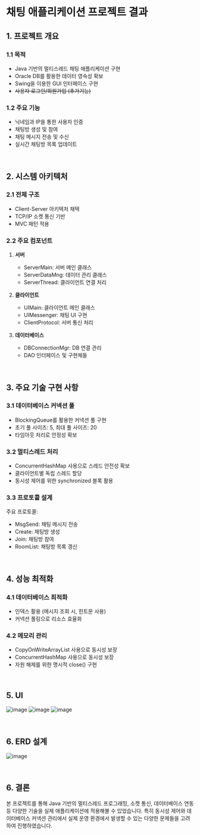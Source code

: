 # 채팅 애플리케이션 프로젝트 결과

## 1. 프로젝트 개요

### 1.1 목적
- Java 기반의 멀티스레드 채팅 애플리케이션 구현
- Oracle DB를 활용한 데이터 영속성 확보
- Swing을 이용한 GUI 인터페이스 구현
- ~~사용자 로그인/회원가입 (추가기능)~~

### 1.2 주요 기능
- 닉네임과 IP을 통한 사용자 인증
- 채팅방 생성 및 참여
- 채팅 메시지 전송 및 수신
- 실시간 채팅방 목록 업데이트

<br>

## 2. 시스템 아키텍처

### 2.1 전체 구조
- Client-Server 아키텍처 채택
- TCP/IP 소켓 통신 기반
- MVC 패턴 적용

### 2.2 주요 컴포넌트
1. **서버**
   - ServerMain: 서버 메인 클래스
   - ServerDataMng: 데이터 관리 클래스
   - ServerThread: 클라이언트 연결 처리

2. **클라이언트**
   - UIMain: 클라이언트 메인 클래스
   - UIMessenger: 채팅 UI 구현
   - ClientProtocol: 서버 통신 처리

3. **데이터베이스**
   - DBConnectionMgr: DB 연결 관리
   - DAO 인터페이스 및 구현체들

<br>

## 3. 주요 기술 구현 사항

### 3.1 데이터베이스 커넥션 풀
- BlockingQueue를 활용한 커넥션 풀 구현
- 초기 풀 사이즈: 5, 최대 풀 사이즈: 20
- 타임아웃 처리로 안정성 확보

### 3.2 멀티스레드 처리
- ConcurrentHashMap 사용으로 스레드 안전성 확보
- 클라이언트별 독립 스레드 할당
- 동시성 제어를 위한 synchronized 블록 활용

### 3.3 프로토콜 설계
주요 프로토콜:
- MsgSend: 채팅 메시지 전송
- Create: 채팅방 생성
- Join: 채팅방 참여
- RoomList: 채팅방 목록 갱신

<br>

## 4. 성능 최적화

### 4.1 데이터베이스 최적화
- 인덱스 활용 (메시지 조회 시, 힌트문 사용)
- 커넥션 풀링으로 리소스 효율화

### 4.2 메모리 관리
- CopyOnWriteArrayList 사용으로 동시성 보장
- ConcurrentHashMap 사용으로 동시성 보장
- 자원 해제를 위한 명시적 close() 구현

<br>

## 5. UI
![image](https://github.com/user-attachments/assets/a3e93ec6-8700-4d9e-a366-8a6d9fdbed30)
![image](https://github.com/user-attachments/assets/98de4de6-f7ed-429e-a169-21ae5762b514)
![image](https://github.com/user-attachments/assets/3a072dad-0e14-4815-ac04-296cfb01f936)

<br>

## 6. ERD 설계
![image](https://github.com/user-attachments/assets/8cf85449-a99a-4f3c-9338-c79f9146881e)

<br>

## 6. 결론

본 프로젝트를 통해 Java 기반의 멀티스레드 프로그래밍, 소켓 통신, 데이터베이스 연동 등 다양한 기술을 실제 애플리케이션에 적용해볼 수 있었습니다. 특히 동시성 제어와 데이터베이스 커넥션 관리에서 실제 운영 환경에서 발생할 수 있는 다양한 문제들을 고려하여 진행하였습니다.
